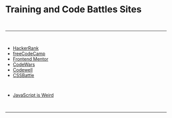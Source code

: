 # Training and Code Battles Sites

<br>

---

<br>

- [HackerRank](https://www.hackerrank.com/)
- [freeCodeCamp](https://www.freecodecamp.org/)
- [Frontend Mentor](https://www.frontendmentor.io/challenges)
- [CodeWars](https://www.codewars.com/)
- [Codewell](https://www.codewell.cc/)
- [CSSBattle](https://cssbattle.dev/)

<br>

- [JavaScript is Weird](https://jsisweird.com/)

<br>

---

